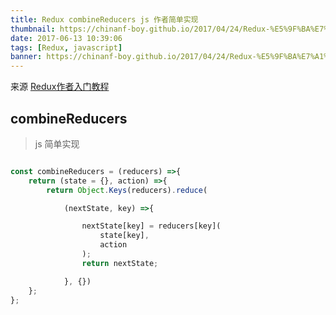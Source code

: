 ```yaml
---
title: Redux combineReducers js 作者简单实现
thumbnail: https://chinanf-boy.github.io/2017/04/24/Redux-%E5%9F%BA%E7%A1%80/CPxwNCzSTOWdD4YprFIX_reduxblog.webp
date: 2017-06-13 10:39:06
tags: [Redux, javascript]
banner: https://chinanf-boy.github.io/2017/04/24/Redux-%E5%9F%BA%E7%A1%80/CPxwNCzSTOWdD4YprFIX_reduxblog.webp
---
```


来源 [Redux作者入门教程](https://egghead.io/lessons/javascript-redux-implementing-combinereducers-from-scratch?series=getting-started-with-redux)

## combineReducers 

> js 简单实现

```js

const combineReducers = (reducers) =>{
    return (state = {}, action) =>{
        return Object.Keys(reducers).reduce(

            (nextState, key) =>{

                nextState[key] = reducers[key](
                    state[key], 
                    action
                );
                return nextState;

            }, {})
    };
};

```
